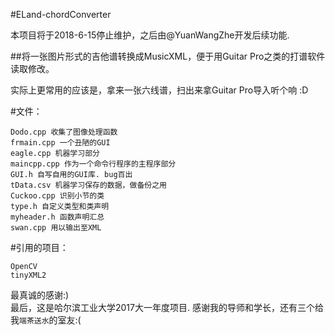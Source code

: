 #ELand-chordConverter

本项目将于2018-6-15停止维护，之后由@YuanWangZhe开发后续功能.

##将一张图片形式的吉他谱转换成MusicXML，便于用Guitar Pro之类的打谱软件读取修改。

实际上更常用的应该是，拿来一张六线谱，扫出来拿Guitar Pro导入听个响 :D

#文件：

	Dodo.cpp 收集了图像处理函数
	frmain.cpp 一个丑陋的GUI
	eagle.cpp 机器学习部分
	maincpp.cpp 作为一个命令行程序的主程序部分
	GUI.h 自写自用的GUI库. bug百出
	tData.csv 机器学习保存的数据，做备份之用
	Cuckoo.cpp 识别小节的类
	type.h 自定义类型和类声明
	myheader.h 函数声明汇总
	swan.cpp 用以输出至XML

#引用的项目：

	OpenCV
	tinyXML2

最真诚的感谢:)<br>
最后，这是哈尔滨工业大学2017大一年度项目. 感谢我的导师和学长，还有三个给我`端茶送水`的室友:(
